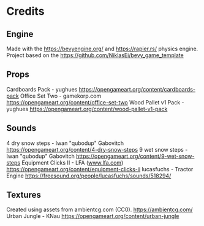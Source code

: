 Credits
==

Engine
--
Made with the https://bevyengine.org/ and https://rapier.rs/ physics engine.
Project based on the https://github.com/NiklasEi/bevy_game_template

Props
--
Cardboards Pack - yughues
https://opengameart.org/content/cardboards-pack
Office Set Two - gamekorp.com
https://opengameart.org/content/office-set-two
Wood Pallet v1 Pack - yughues
https://opengameart.org/content/wood-pallet-v1-pack

Sounds
--
4 dry snow steps - Iwan "qubodup" Gabovitch
https://opengameart.org/content/4-dry-snow-steps
9 wet snow steps - Iwan "qubodup" Gabovitch
https://opengameart.org/content/9-wet-snow-steps
Equipment Clicks II - LFA (www.lfa.com)
https://opengameart.org/content/equipment-clicks-ii
lucasfuchs - Tractor Engine
https://freesound.org/people/lucasfuchs/sounds/518294/

Textures
--
Created using assets from ambientcg.com (CC0).
https://ambientcg.com/
Urban Jungle - KNau
https://opengameart.org/content/urban-jungle

